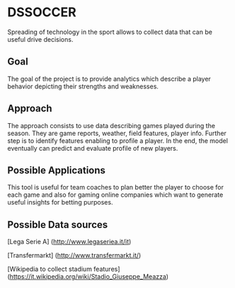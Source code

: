 # DSSOCCER
Spreading of technology in the sport allows to collect data that can be useful drive decisions.

## Goal ##
The goal of the project is to provide analytics which describe a player behavior depicting their strengths and weaknesses.

## Approach ##
The approach consists to use data describing games played during the season. They are game reports, weather, field features, player info. Further step is to identify features enabling to profile a player. In the end, the model eventually can predict and evaluate profile of new players.  

## Possible Applications ## 
This tool is useful for team coaches to plan better the player to choose for each game and also for gaming online companies which want to generate useful insights for betting purposes. 

## Possible Data sources ##

[Lega Serie A] (http://www.legaseriea.it/it)

[Transfermarkt] (http://www.transfermarkt.it/)

[Wikipedia to collect stadium features] (https://it.wikipedia.org/wiki/Stadio_Giuseppe_Meazza)
